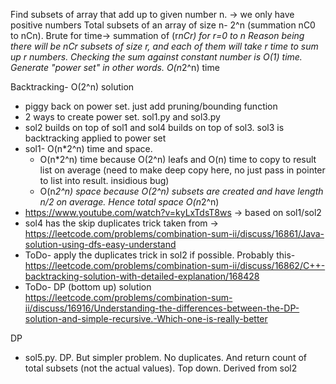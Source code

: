 Find subsets of array that add up to given number n.
-> we only have positive numbers
Total subsets of an array of size n- 2^n (summation nC0 to nCn).
Brute for time->
summation of (r*nCr) for r=0 to n
Reason being there will be nCr subsets of size r, and each of them will take r time to sum up r numbers. Checking the sum against constant number is O(1) time. Generate "power set" in other words. O(n*2^n) time

Backtracking- O(2^n) solution
- piggy back on power set. just add pruning/bounding function
- 2 ways to create power set. sol1.py and sol3.py
- sol2 builds on top of sol1 and sol4 builds on top of sol3. sol3 is backtracking applied to power set
- sol1- O(n*2^n) time and space.
  - O(n*2^n) time because O(2^n) leafs and O(n) time to copy to result list on average (need to make deep copy here, no just pass in pointer to list into result. insidious bug)
  - O(n*2^n) space because O(2^n) subsets are created and have length n/2 on average. Hence total space O(n*2^n)
 - https://www.youtube.com/watch?v=kyLxTdsT8ws -> based on sol1/sol2
 - sol4 has the skip duplicates trick taken from -> https://leetcode.com/problems/combination-sum-ii/discuss/16861/Java-solution-using-dfs-easy-understand
 - ToDo- apply the duplicates trick in sol2 if possible. Probably this-
 https://leetcode.com/problems/combination-sum-ii/discuss/16862/C++-backtracking-solution-with-detailed-explanation/168428
 - ToDo- DP (bottom up) solution https://leetcode.com/problems/combination-sum-ii/discuss/16916/Understanding-the-differences-between-the-DP-solution-and-simple-recursive.-Which-one-is-really-better

 DP
 - sol5.py. DP. But simpler problem. No duplicates. And return count of total subsets (not the actual values). Top down. Derived from sol2

